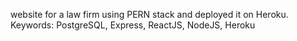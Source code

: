 website for a law firm using PERN stack and deployed it on Heroku.
Keywords: PostgreSQL, Express, ReactJS, NodeJS, Heroku
